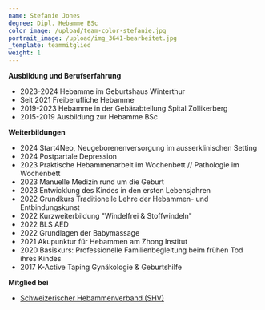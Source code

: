 ```yaml
---
name: Stefanie Jones
degree: Dipl. Hebamme BSc
color_image: /upload/team-color-stefanie.jpg
portrait_image: /upload/img_3641-bearbeitet.jpg
_template: teammitglied
weight: 1
---
```

**Ausbildung und Berufserfahrung**

* 2023-2024 Hebamme im Geburtshaus Winterthur
* Seit 2021 Freiberufliche Hebamme
* 2019-2023 Hebamme in der Gebärabteilung Spital Zollikerberg
* 2015-2019 Ausbildung zur Hebamme BSc

**Weiterbildungen**

* 2﻿024 Start4Neo, Neugeborenenversorgung im ausserklinischen Setting
* 2﻿024 Postpartale Depression
* 2﻿023 Praktische Hebammenarbeit im Wochenbett // Pathologie im Wochenbett
* 2﻿023 Manuelle Medizin rund um die Geburt
* 2﻿023 Entwicklung des Kindes in den ersten Lebensjahren
* 2022 Grundkurs Traditionelle Lehre der Hebammen- und Entbindungskunst
* 2022 Kurzweiterbildung "Windelfrei & Stoffwindeln"
* 2022 BLS AED
* 2022 Grundlagen der Babymassage
* 2021 Akupunktur für Hebammen am Zhong Institut
* 2020 Basiskurs: Professionelle Familienbegleitung beim frühen Tod ihres Kindes
* 2017 K-Active Taping Gynäkologie & Geburtshilfe

**Mitglied bei**

* [Schweizerischer Hebammenverband (SHV)](https://www.hebamme.ch "https\://www.hebamme.ch")